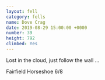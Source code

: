 ```yaml
---
layout: fell
category: fells
name: Dove Crag
date: 2019-08-29 15:00:00 +0000
number: 39
height: 792
climbed: Yes
---
```

Lost in the cloud, just follow the wall ...

Fairfield Horseshoe 6/8
